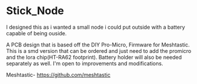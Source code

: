 # Stick_Node
I designed this as i wanted a small node i could put outside with a battery capable of being ouside.

A PCB design that is based off the DIY Pro-Micro, Firmware for Meshtastic. This is a smd version that can be ordered and just need to add the promicro and the lora chip(HT-RA62 footprint). Battery holder will also be needed separately as well. I'm open to improvements and modifications.


Meshtastic- https://github.com/meshtastic
